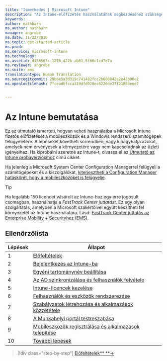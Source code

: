 ```yaml
---
title: "Ismerkedés | Microsoft Intune"
description: "Az Intune-előfizetés használatának megkezdéséhez szükséges követelmények és előfeltételek"
keywords: 
author: nathbarn
ms.author: nathbarn
manager: angrobe
ms.date: 11/22/2016
ms.topic: get-started-article
ms.prod: 
ms.service: microsoft-intune
ms.technology: 
ms.assetid: d158503c-1276-422b-ab81-5f66c1cd7e7a
ms.reviewer: angrobe
ms.suite: ems
translationtype: Human Translation
ms.sourcegitcommit: 29b6e5a3d319c741482fcc2b600842e2e42b96e2
ms.openlocfilehash: 7fceadbfcca319dfd928ec6226de27f2189beee7


---
```



# <a name="intune-quick-start-guide"></a>Az Intune bemutatása
Ez az útmutató ismerteti, hogyan veheti használatba a Microsoft Intune fizetős előfizetését a mobileszközök és a Windows rendszerű számítógépek felügyeletére. A lépéseket követheti sorrendben, vagy kihagyhatja azokat, amelyek nem érvényesek a környezetére vagy nem kapcsolódnak az üzleti igényeihez. Ha kipróbálni szeretné az Intune-t, olvassa el az [Útmutató az Intune próbaverziójához](/intune/understand-explore/get-started-with-a-30-day-trial-of-microsoft-intune) című cikket.  

Ha jelenleg a Microsoft System Center Configuration Managerrel felügyeli a számítógépeket és a kiszolgálókat, [kiterjesztheti a Configuration Manager hatáskörét, hogy a mobileszközöket is felügyelje](https://docs.microsoft.com/sccm/mdm/understand/choose-between-standalone-intune-and-hybrid-mobile-device-management).

>[!TIP]
>Ha legalább 150 licencet vásárolt az Intune-hoz egy erre jogosult csomagban, használhatja a *FastTrack Center juttatást*. Ez egy olyan szolgáltatás, amelyben a Microsoft szakértőivel együtt készítheti fel környezetét az Intune használatára. Lásd: [FastTrack Center juttatás az Enterprise Mobility + Securityhez (EMS)](https://docs.microsoft.com/enterprise-mobility-security/Solutions/enterprise-mobility-fasttrack-program).

## <a name="checklist"></a>Ellenőrzőlista

| Lépések | Állapot  |
| ------------- |-------------|
| 1  | [Előfeltételek](what-to-know-before-you-start-microsoft-intune.md) |
| 2 |  [Bejelentkezés az Intune-ba](start-with-a-paid-subscription-to-microsoft-intune-step-1.md)     |  
| 3 | [Egyéni tartománynév beállítása](start-with-a-paid-subscription-to-microsoft-intune-step-2.md)  |
| 4 | [Az AD szinkronizálása és felhasználók felvétele](start-with-a-paid-subscription-to-microsoft-intune-step-3.md)  |
| 5 | [Intune-licencek kezelése](start-with-a-paid-subscription-to-microsoft-intune-step-4.md) |
| 6 | [Felhasználók és eszközök rendszerezése](start-with-a-paid-subscription-to-microsoft-intune-step-5.md) |
| 7 | [Szabályzatok létrehozása és alkalmazások közzététele](start-with-a-paid-subscription-to-microsoft-intune-step-6.md) |
| 8 | [A Munkahelyi portál testreszabása](start-with-a-paid-subscription-to-microsoft-intune-step-7.md) |
| 9 | [Mobileszközök regisztrálása és alkalmazások telepítése](start-with-a-paid-subscription-to-microsoft-intune-step-8.md) |
|10 | [További lépések](post-configuration-tasks.md) |


>[!div class="step-by-step"]
[Előfeltételek** **&rarr;](what-to-know-before-you-start-microsoft-intune.md)



<!--HONumber=Nov16_HO4-->


